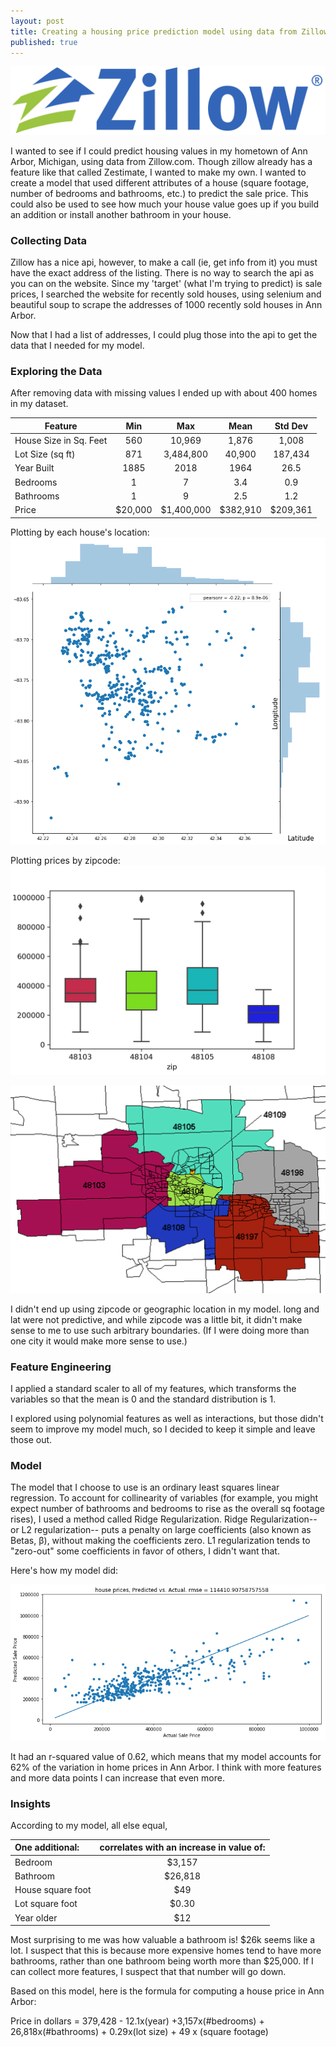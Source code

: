 ```yaml
---
layout: post
title: Creating a housing price prediction model using data from Zillow.com
published: true
---
```

![zillow](https://raw.githubusercontent.com/10brink/10brink.github.io/master/Zillow-logo.jpg)

I wanted to see if I could predict housing values in my hometown of Ann Arbor, Michigan, using data from Zillow.com. Though zillow already has a feature like that called Zestimate, I wanted to make my own. I wanted to create a model that used different attributes of a house (square footage, number of bedrooms and bathrooms, etc.) to predict the sale price. This could also be used to see how much your house value goes up if you build an addition or install another bathroom in your house.  

### Collecting Data

Zillow has a nice api, however, to make a call (ie, get info from it) you must have the exact address of the listing. There is no way to search the api as you can on the website. Since my 'target' (what I'm trying to predict) is sale prices, I searched the website for recently sold houses, using selenium and beautiful soup to scrape the addresses of 1000 recently sold houses in Ann Arbor. 

Now that I had a list of addresses, I could plug those into the api to get the data that I needed for my model. 

### Exploring the Data

After removing data with missing values I ended up with about 400 homes in my dataset. 

|   Feature    | Min| Max  | Mean   | Std Dev|
| ------|:------:|:-------:| :-----:| :-----: |
| House Size in Sq. Feet | 560 | 10,969 | 1,876 | 1,008|
| Lot Size (sq ft)     | 871    |   3,484,800 | 40,900 | 187,434 |
| Year Built | 1885  |  2018 | 1964 | 26.5 |
|  Bedrooms     | 1| 7 | 3.4| 0.9 |
|  Bathrooms    | 1 | 9 | 2.5 | 1.2 | 
| Price | $20,000 | $1,400,000 |$382,910 | $209,361      |  


Plotting by each house's location:
![houses by long, lat](https://raw.githubusercontent.com/10brink/10brink.github.io/master/geoplot.png)

Plotting prices by zipcode:
![bplot by zipcode](https://raw.githubusercontent.com/10brink/10brink.github.io/master/bplot.jpg)

![AA zipcodes](https://raw.githubusercontent.com/10brink/10brink.github.io/master/aazip.gif)


I didn't end up using zipcode or geographic location in my model. long and lat were not predictive, and while zipcode was a little bit, it didn't make sense to me to use such arbitrary boundaries. (If I were doing more than one city it would make more sense to use.)

### Feature Engineering

I applied a standard scaler to all of my features, which transforms the variables so that the mean is 0 and the standard distribution is 1. 

I explored using polynomial features as well as interactions, but those didn't seem to improve my model much, so I decided to keep it simple and leave those out. 

### Model 

The model that I choose to use is an ordinary least squares linear regression. To account for collinearity of variables (for example, you might expect number of bathrooms and bedrooms to rise as the overall sq footage rises), I used a method called Ridge Regularization. Ridge Regularization-- or L2 regularization-- puts a penalty on large coefficients (also known as Betas, β), without making the coefficients zero. L1 regularization tends to "zero-out" some coefficients in favor of others, I didn't want that. 

Here's how my model did:

![prediction vs actual](https://raw.githubusercontent.com/10brink/10brink.github.io/master/housegraph.png)

It had an r-squared value of 0.62, which means that my model accounts for 62% of the variation in home prices in Ann Arbor. I think with more features and more data points I can increase that even more. 

### Insights
According to my model, all else equal,

| One additional: | correlates with an increase in value of:   |
| :--- |:----:|
| Bedroom|$3,157|
|Bathroom|$26,818|
|House square foot|$49|
|Lot square foot|$0.30|
|Year older|$12|

Most surprising to me was how valuable a bathroom is! $26k seems like a lot. I suspect that this is because more expensive homes tend to have more bathrooms, rather than one bathroom being worth more than $25,000. If I can collect more features, I suspect that that number will go down. 


Based on this model, here is the formula for computing a house price in Ann Arbor:

Price in dollars = 379,428 - 12.1x(year) +3,157x(#bedrooms) + 26,818x(#bathrooms) + 0.29x(lot size) + 49 x (square footage)
